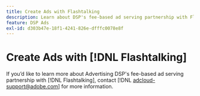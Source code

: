 ```yaml
---
title: Create Ads with Flashtalking
description: Learn about DSP's fee-based ad serving partnership with Flashtalking.
feature: DSP Ads
exl-id: d303b47e-18f1-4241-826e-dfffc0078e8f
---
```

# Create Ads with [!DNL Flashtalking]

If you’d like to learn more about Advertising DSP's fee-based ad serving partnership with [!DNL Flashtalking], contact [!DNL adcloud-support@adobe.com] for more information.
